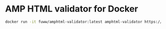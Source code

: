 # AMP HTML validator for Docker

```sh
docker run -it fuww/amphtml-validator:latest amphtml-validator https://example.com/some-page
```
